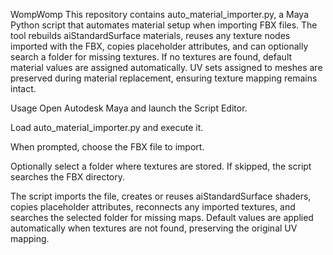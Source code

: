 WompWomp
This repository contains auto_material_importer.py, a Maya Python script that automates material setup when importing FBX files.
The tool rebuilds aiStandardSurface materials, reuses any texture nodes imported with the FBX, copies placeholder attributes, and can optionally search a folder for missing textures. If no textures are found, default material values are assigned automatically. UV sets assigned to meshes are preserved during material replacement, ensuring texture mapping remains intact.

Usage
Open Autodesk Maya and launch the Script Editor.

Load auto_material_importer.py and execute it.

When prompted, choose the FBX file to import.

Optionally select a folder where textures are stored. If skipped, the script searches the FBX directory.

The script imports the file, creates or reuses aiStandardSurface shaders, copies placeholder attributes, reconnects any imported textures, and searches the selected folder for missing maps. Default values are applied automatically when textures are not found, preserving the original UV mapping.